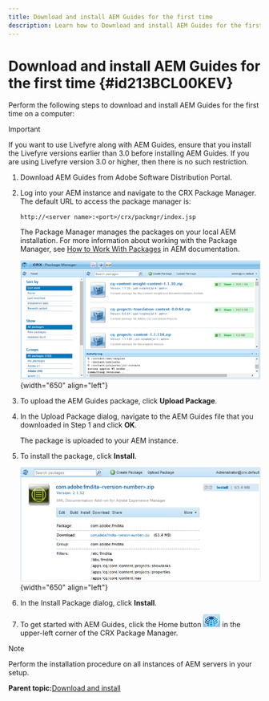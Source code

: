 ```yaml
---
title: Download and install AEM Guides for the first time
description: Learn how to Download and install AEM Guides for the first time
---
```


# Download and install AEM Guides for the first time {#id213BCL00KEV}

Perform the following steps to download and install AEM Guides for the first time on a computer:

>[!IMPORTANT]
>
> If you want to use Livefyre along with AEM Guides, ensure that you install the Livefyre versions earlier than 3.0 before installing AEM Guides. If you are using Livefyre version 3.0 or higher, then there is no such restriction.

1.  Download AEM Guides from Adobe Software Distribution Portal.

1.  Log into your AEM instance and navigate to the CRX Package Manager. The default URL to access the package manager is:

    ```http
    http://<server name>:<port>/crx/packmgr/index.jsp
    ```

    The Package Manager manages the packages on your local AEM installation. For more information about working with the Package Manager, see [How to Work With Packages](https://helpx.adobe.com/experience-manager/6-5/sites/administering/using/package-manager.html) in AEM documentation.

    ![](assets/package-manager.png){width="650" align="left"}

1.  To upload the AEM Guides package, click **Upload Package**.

1.  In the Upload Package dialog, navigate to the AEM Guides file that you downloaded in Step 1 and click **OK**.

    The package is uploaded to your AEM instance.

1.  To install the package, click **Install**.

    ![](assets/install-package.png){width="650" align="left"}

1.  In the Install Package dialog, click **Install**.

1.  To get started with AEM Guides, click the Home button ![](assets/home-button.png) in the upper-left corner of the CRX Package Manager.


>[!NOTE]
>
> Perform the installation procedure on all instances of AEM servers in your setup.

**Parent topic:**[Download and install](download-install.md)

